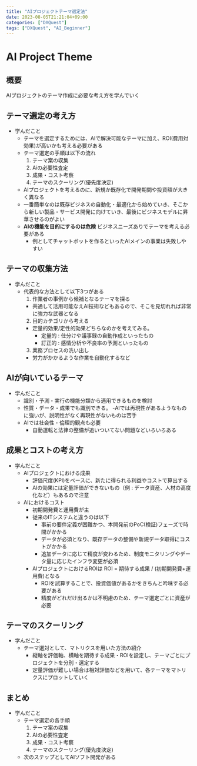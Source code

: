 ```yaml
---
title: "AIプロジェクトテーマ選定法"
date: 2023-08-05T21:21:04+09:00
categories: ["DXQuest"]
tags: ["DXQuest", "AI_Beginner"]
---
```

# AI Project Theme

## 概要

AIプロジェクトのテーマ作成に必要な考え方を学んでいく

## テーマ選定の考え方

- 学んだこと
  - テーマを選定するためには、AIで解決可能なテーマに加え、ROI(費用対効果)が高いかも考える必要がある
  - テーマ選定の手順は以下の流れ
    1. テーマ案の収集
    2. Aiの必要性査定
    3. 成果・コスト考察
    4. テーマのスクーリング(優先度決定)
  - AIプロジェクトを考えるのに、新規か既存化で開発期間や投資額が大きく異なる
  - 一番簡単なのは既存ビジネスの自動化・最適化から始めていき、そこから新しい製品・サービス開発に向けていき、最後にビジネスモデルに昇華させるのがよい
  - **AIの機能を目的にするのは危険** ビジネスニーズありでテーマを考える必要がある
    - 例としてチャットボットを作るといったAIメインの事業は失敗しやすい
    
## テーマの収集方法

- 学んだこと
  - 代表的な方法として以下3つがある
    1. 作業者の事例から候補となるテーマを探る
      - 共通して活用可能なえAI技術などもあるので、そこを見切れれば非常に強力な武器となる
    2. 目的カテゴリから考える
      - 定量的効果/定性的効果どちらなのかを考えてみる。
        - 定量的 : 仕分けや議事録の自動作成といったもの
        - 訂正的 : 感情分析や不良率の予測といったもの
     3. 業務プロセスの洗い出し
       - 労力がかかるような作業を自動化するなど 

## AIが向いているテーマ

- 学んだこと
  - 識別・予測・実行の機能分類から適用できるものを検討
  - 性質・データ・成果でも識別できる。
    -AIでは再現性があるようなものに強いが、説明性がなく再現性がないものは苦手
  - AIでは社会性・倫理的観点も必要
    - 自動運転と法律の整備が追いついてない問題などいろいろある

## 成果とコストの考え方

- 学んだこと
  - AIプロジェクトにおける成果
    - 評価尺度(KPI)をベースに、新たに得られる利益やコストで算出する
    - AIの効果には定量評価ができないもの（例 : データ資産、人材の高度化など）もあるので注意
  - AIにおけるコスト
    - 初期開発費と運用費が主
    - 従来のITシステムと違うのは以下
      - 事前の要件定義が困難かつ、本開発前のPoC(検証)フェーズで時間がかかる
      - データが必須となり、既存データの整備や新規データ取得にコストがかかる
      - 追加データに応じて精度が変わるため、制度モニタリングやデータ量に応じたインフラ変更が必須
    - AIプロジェクトにおけるROIは ROI = 期待する成果 / (初期開発費+運用費)となる
      - ROIを試算することで、投資価値があるかをきちんと吟味する必要がある
      - 精度がどれだけ出るかは不明慮のため、テーマ選定ごとに資産が必要

## テーマのスクーリング

- 学んだこと
  - テーマ選対として、マトリクスを用いた方法の紹介
    - 縦軸を評価軸、横軸を期待する成果・ROIを設定し、テーマごとにプロジェクトを分別・選定する
    - 定量評価が難しい場合は相対評価などを用いて、各テーマをマトリクスにプロットしていく

## まとめ

- 学んだこと
  - テーマ選定の各手順
    1. テーマ案の収集
    2. AIの必要性査定
    3. 成果・コスト考察
    4. テーマのスクーリング(優先度決定)
  - 次のステップとしてAIソフト開発がある